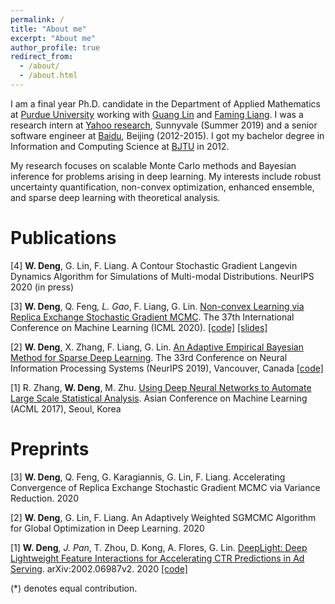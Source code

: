 ```yaml
---
permalink: /
title: "About me"
excerpt: "About me"
author_profile: true
redirect_from: 
  - /about/
  - /about.html
---
```


I am a final year Ph.D. candidate in the Department of Applied Mathematics at [Purdue University](https://www.purdue.edu/science/) working with [Guang Lin](https://www.math.purdue.edu/~lin491/) and [Faming Liang](https://www.stat.purdue.edu/~fmliang/). I was a research intern at [Yahoo research](https://research.yahoo.com/), Sunnyvale (Summer 2019) and a senior software engineer at [Baidu](https://www.baidu.com/), Beijing (2012-2015). I got my bachelor degree in Information and Computing Science at [BJTU](https://www.bjtu.edu.cn/) in 2012.

My research focuses on scalable Monte Carlo methods and Bayesian inference for problems arising in deep learning. My interests include robust uncertainty quantification, non-convex optimization, enhanced ensemble, and sparse deep learning with theoretical analysis.




Publications
======


[4] **W. Deng**, G. Lin, F. Liang. A Contour Stochastic Gradient Langevin Dynamics Algorithm for Simulations of Multi-modal Distributions. NeurIPS 2020 (in press)


[3] **W. Deng**, Q. Feng<sup>*</sup>, L. Gao<sup>*</sup>, F. Liang, G. Lin. [Non-convex Learning via Replica Exchange Stochastic Gradient MCMC](https://arxiv.org/pdf/2008.05367.pdf). The 37th International Conference on Machine Learning (ICML 2020). [\[code\]](https://github.com/gaoliyao/Replica_Exchange_Stochastic_Gradient_MCMC) [\[slides\]](https://icml.cc/media/Slides/icml/2020/virtual(no-parent)-16-15-00UTC-6023-non-convex_lear.pdf)


[2] **W. Deng**, X. Zhang, F. Liang, G. Lin. [An Adaptive Empirical Bayesian Method for Sparse Deep Learning](https://arxiv.org/pdf/1910.10791.pdf). The 33rd Conference on Neural Information Processing Systems (NeurIPS 2019), Vancouver, Canada [\[code\]](https://github.com/WayneDW/Bayesian-Sparse-Deep-Learning)

[1] R. Zhang, **W. Deng**, M. Zhu. [Using Deep Neural Networks to Automate Large Scale Statistical Analysis](https://arxiv.org/pdf/1708.03027.pdf). Asian Conference on Machine Learning (ACML 2017), Seoul, Korea

Preprints
======


[3] **W. Deng**, Q. Feng, G. Karagiannis, G. Lin, F. Liang. Accelerating Convergence of Replica Exchange Stochastic Gradient MCMC via Variance Reduction. 2020

[2] **W. Deng**, G. Lin, F. Liang. An Adaptively Weighted SGMCMC Algorithm for Global Optimization in Deep Learning. 2020

[1] **W. Deng**<sup>*</sup>, J. Pan<sup>*</sup>, T. Zhou, D. Kong, A. Flores, G. Lin. [DeepLight: Deep Lightweight Feature Interactions for Accelerating CTR Predictions in Ad Serving](https://arxiv.org/pdf/2002.06987.pdf). arXiv:2002.06987v2. 2020 [\[code\]](https://github.com/WayneDW/DeepLight_Deep-Lightweight-Feature-Interactions)

(*) denotes equal contribution.
